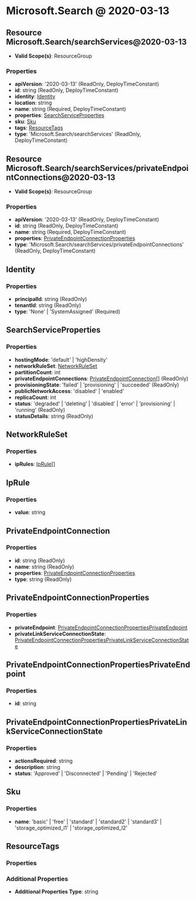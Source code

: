 # Microsoft.Search @ 2020-03-13

## Resource Microsoft.Search/searchServices@2020-03-13
* **Valid Scope(s)**: ResourceGroup
### Properties
* **apiVersion**: '2020-03-13' (ReadOnly, DeployTimeConstant)
* **id**: string (ReadOnly, DeployTimeConstant)
* **identity**: [Identity](#identity)
* **location**: string
* **name**: string (Required, DeployTimeConstant)
* **properties**: [SearchServiceProperties](#searchserviceproperties)
* **sku**: [Sku](#sku)
* **tags**: [ResourceTags](#resourcetags)
* **type**: 'Microsoft.Search/searchServices' (ReadOnly, DeployTimeConstant)

## Resource Microsoft.Search/searchServices/privateEndpointConnections@2020-03-13
* **Valid Scope(s)**: ResourceGroup
### Properties
* **apiVersion**: '2020-03-13' (ReadOnly, DeployTimeConstant)
* **id**: string (ReadOnly, DeployTimeConstant)
* **name**: string (Required, DeployTimeConstant)
* **properties**: [PrivateEndpointConnectionProperties](#privateendpointconnectionproperties)
* **type**: 'Microsoft.Search/searchServices/privateEndpointConnections' (ReadOnly, DeployTimeConstant)

## Identity
### Properties
* **principalId**: string (ReadOnly)
* **tenantId**: string (ReadOnly)
* **type**: 'None' | 'SystemAssigned' (Required)

## SearchServiceProperties
### Properties
* **hostingMode**: 'default' | 'highDensity'
* **networkRuleSet**: [NetworkRuleSet](#networkruleset)
* **partitionCount**: int
* **privateEndpointConnections**: [PrivateEndpointConnection](#privateendpointconnection)[] (ReadOnly)
* **provisioningState**: 'failed' | 'provisioning' | 'succeeded' (ReadOnly)
* **publicNetworkAccess**: 'disabled' | 'enabled'
* **replicaCount**: int
* **status**: 'degraded' | 'deleting' | 'disabled' | 'error' | 'provisioning' | 'running' (ReadOnly)
* **statusDetails**: string (ReadOnly)

## NetworkRuleSet
### Properties
* **ipRules**: [IpRule](#iprule)[]

## IpRule
### Properties
* **value**: string

## PrivateEndpointConnection
### Properties
* **id**: string (ReadOnly)
* **name**: string (ReadOnly)
* **properties**: [PrivateEndpointConnectionProperties](#privateendpointconnectionproperties)
* **type**: string (ReadOnly)

## PrivateEndpointConnectionProperties
### Properties
* **privateEndpoint**: [PrivateEndpointConnectionPropertiesPrivateEndpoint](#privateendpointconnectionpropertiesprivateendpoint)
* **privateLinkServiceConnectionState**: [PrivateEndpointConnectionPropertiesPrivateLinkServiceConnectionState](#privateendpointconnectionpropertiesprivatelinkserviceconnectionstate)

## PrivateEndpointConnectionPropertiesPrivateEndpoint
### Properties
* **id**: string

## PrivateEndpointConnectionPropertiesPrivateLinkServiceConnectionState
### Properties
* **actionsRequired**: string
* **description**: string
* **status**: 'Approved' | 'Disconnected' | 'Pending' | 'Rejected'

## Sku
### Properties
* **name**: 'basic' | 'free' | 'standard' | 'standard2' | 'standard3' | 'storage_optimized_l1' | 'storage_optimized_l2'

## ResourceTags
### Properties
### Additional Properties
* **Additional Properties Type**: string


